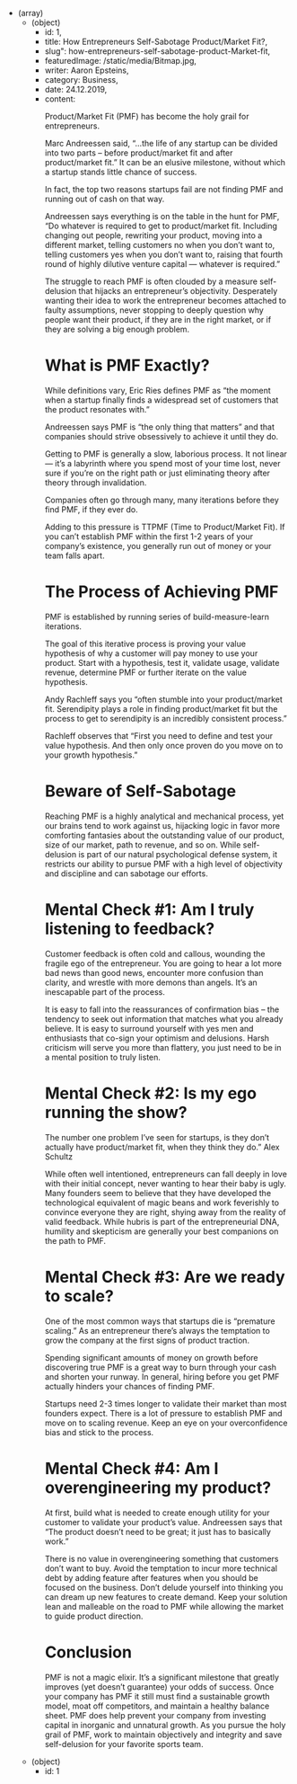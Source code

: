 - (array)
    - (object)
        - id: 1,
        - title: How Entrepreneurs Self-Sabotage Product/Market Fit?,
        - slug": how-entrepreneurs-self-sabotage-product-Market-fit,
        - featuredImage: /static/media/Bitmap.jpg,
        - writer: Aaron Epsteins,
        - category: Business,
        - date: 24.12.2019,
        - content: <p>Product/Market Fit (PMF) has become the holy grail for entrepreneurs.</p> <p>Marc Andreessen said, “…the life of any startup can be divided into two parts – before product/market fit and after product/market fit.” It can be an elusive milestone, without which a startup stands little chance of success.</p> <p>In fact, the top two reasons startups fail are not finding PMF and running out of cash on that way.</p> <p>Andreessen says everything is on the table in the hunt for PMF, “Do whatever is required to get to product/market fit. Including changing out people, rewriting your product, moving into a different market, telling customers no when you don’t want to, telling customers yes when you don’t want to, raising that fourth round of highly dilutive venture capital — whatever is required.”</p> <p>The struggle to reach PMF is often clouded by a measure self-delusion that hijacks an entrepreneur’s objectivity. Desperately wanting their idea to work the entrepreneur becomes attached to faulty assumptions, never stopping to deeply question why people want their product, if they are in the right market, or if they are solving a big enough problem.</p> <h1>What is PMF Exactly?</h1> <p>While definitions vary, Eric Ries defines PMF as “the moment when a startup finally finds a widespread set of customers that the product resonates with.”</p> <p>Andreessen says PMF is “the only thing that matters” and that companies should strive obsessively to achieve it until they do.</p> <p>Getting to PMF is generally a slow, laborious process. It not linear — it’s a labyrinth where you spend most of your time lost, never sure if you’re on the right path or just eliminating theory after theory through invalidation.</p> <p>Companies often go through many, many iterations before they find PMF, if they ever do.</p> <p>Adding to this pressure is TTPMF (Time to Product/Market Fit). If you can’t establish PMF within the first 1-2 years of your company’s existence, you generally run out of money or your team falls apart.</p> <h1>The Process of Achieving PMF</h1> <p>PMF is established by running series of build-measure-learn iterations.</p> <p>The goal of this iterative process is proving your value hypothesis of why a customer will pay money to use your product. Start with a hypothesis, test it, validate usage, validate revenue, determine PMF or further iterate on the value hypothesis.</p> <p>Andy Rachleff says you “often stumble into your product/market fit. Serendipity plays a role in finding product/market fit but the process to get to serendipity is an incredibly consistent process.”</p> <p>Rachleff observes that “First you need to define and test your value hypothesis. And then only once proven do you move on to your growth hypothesis.”</p> <h1>Beware of Self-Sabotage</h1> <p>Reaching PMF is a highly analytical and mechanical process, yet our brains tend to work against us, hijacking logic in favor more comforting fantasies about the outstanding value of our product, size of our market, path to revenue, and so on. While self-delusion is part of our natural psychological defense system, it restricts our ability to pursue PMF with a high level of objectivity and discipline and can sabotage our efforts.</p> <h1>Mental Check #1: Am I truly listening to feedback?</h1> <p>Customer feedback is often cold and callous, wounding the fragile ego of the entrepreneur. You are going to hear a lot more bad news than good news, encounter more confusion than clarity, and wrestle with more demons than angels. It’s an inescapable part of the process.</p> <p>It is easy to fall into the reassurances of confirmation bias – the tendency to seek out information that matches what you already believe. It is easy to surround yourself with yes men and enthusiasts that co-sign your optimism and delusions. Harsh criticism will serve you more than flattery, you just need to be in a mental position to truly listen.</p> <h1>Mental Check #2: Is my ego running the show?</h1> <p>The number one problem I’ve seen for startups, is they don’t actually have product/market fit, when they think they do.” Alex Schultz</p> <p>While often well intentioned, entrepreneurs can fall deeply in love with their initial concept, never wanting to hear their baby is ugly. Many founders seem to believe that they have developed the technological equivalent of magic beans and work feverishly to convince everyone they are right, shying away from the reality of valid feedback. While hubris is part of the entrepreneurial DNA, humility and skepticism are generally your best companions on the path to PMF.</p> <h1>Mental Check #3: Are we ready to scale?</h1> <p>One of the most common ways that startups die is “premature scaling.” As an entrepreneur there’s always the temptation to grow the company at the first signs of product traction.</p> <p>Spending significant amounts of money on growth before discovering true PMF is a great way to burn through your cash and shorten your runway. In general, hiring before you get PMF actually hinders your chances of finding PMF.</p> <p>Startups need 2-3 times longer to validate their market than most founders expect. There is a lot of pressure to establish PMF and move on to scaling revenue. Keep an eye on your overconfidence bias and stick to the process.</p> <h1>Mental Check #4: Am I overengineering my product?</h1> <p>At first, build what is needed to create enough utility for your customer to validate your product’s value. Andreessen says that “The product doesn’t need to be great; it just has to basically work.”</p> <p>There is no value in overengineering something that customers don’t want to buy. Avoid the temptation to incur more technical debt by adding feature after features when you should be focused on the business. Don’t delude yourself into thinking you can dream up new features to create demand. Keep your solution lean and malleable on the road to PMF while allowing the market to guide product direction.</p> <h1>Conclusion</h1> <p>PMF is not a magic elixir. It’s a significant milestone that greatly improves (yet doesn’t guarantee) your odds of success. Once your company has PMF it still must find a sustainable growth model, moat off competitors, and maintain a healthy balance sheet. PMF does help prevent your company from investing capital in inorganic and unnatural growth. As you pursue the holy grail of PMF, work to maintain objectively and integrity and save self-delusion for your favorite sports team.</p>
    - (object)
        - id: 1